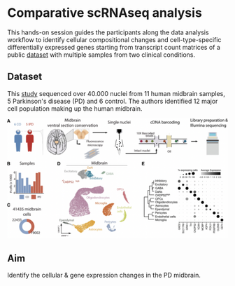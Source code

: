 # Comparative scRNAseq analysis
This hands-on session guides the participants along the data analysis workflow to identify cellular compositional changes and cell-type-specific differentially expressed genes starting from transcript count matrices of a public [dataset](https://www.ncbi.nlm.nih.gov/geo/query/acc.cgi?acc=GSE157783) 
with multiple samples from two clinical conditions.  

## Dataset
This [study](https://academic.oup.com/brain/article/145/3/964/6469020) sequenced over 40.000 nuclei from 11 human midbrain samples, 5 Parkinson's disease (PD) and 6 control. The authors identified 12 major cell population making up the human midbrain. 

![Study - design](https://github.com/Bionett/comparative_single-cell_workshop/blob/main/docsrc/GSE157783_study_design.png?raw=true)

## Aim
Identify the cellular & gene expression changes in the PD midbrain.

